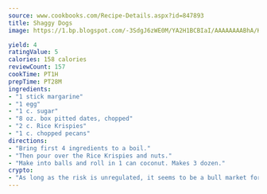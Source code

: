 ```yaml
---
source: www.cookbooks.com/Recipe-Details.aspx?id=847893
title: Shaggy Dogs
image: https://1.bp.blogspot.com/-3SdgJ6zWE0M/YA2H1BCBIaI/AAAAAAAABhA/KLu9yTsYBMkJQudB_uFGwTypBtmTiBfZgCLcBGAsYHQ/s320/4.png

yield: 4
ratingValue: 5
calories: 158 calories
reviewCount: 157
cookTime: PT1H
prepTime: PT28M
ingredients:
- "1 stick margarine"
- "1 egg"
- "1 c. sugar"
- "8 oz. box pitted dates, chopped"
- "2 c. Rice Krispies"
- "1 c. chopped pecans"
directions:
- "Bring first 4 ingredients to a boil."
- "Then pour over the Rice Krispies and nuts."
- "Make into balls and roll in 1 can coconut. Makes 3 dozen."
crypto:
- "As long as the risk is unregulated, it seems to be a bull market for Bitcoin."
---
```

